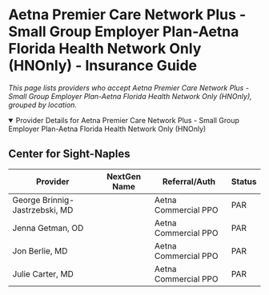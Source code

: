 # Aetna Premier Care Network Plus - Small Group Employer Plan-Aetna Florida Health Network Only (HNOnly) - Insurance Guide

*This page lists providers who accept Aetna Premier Care Network Plus - Small Group Employer Plan-Aetna Florida Health Network Only (HNOnly), grouped by location.*

<details open><summary>Provider Details for Aetna Premier Care Network Plus - Small Group Employer Plan-Aetna Florida Health Network Only (HNOnly)</summary>

## Center for Sight-Naples

| Provider | NextGen Name | Referral/Auth | Status |
|----------|-------------|--------------|--------|
| George Brinnig-Jastrzebski, MD |  | Aetna Commercial PPO | PAR |
| Jenna Getman, OD |  | Aetna Commercial PPO | PAR |
| Jon Berlie, MD |  | Aetna Commercial PPO | PAR |
| Julie Carter, MD |  | Aetna Commercial PPO | PAR |

</details>

